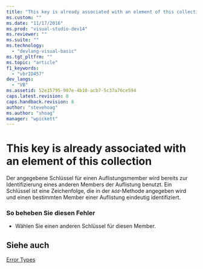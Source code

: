 ```yaml
---
title: "This key is already associated with an element of this collection | Microsoft Docs"
ms.custom: ""
ms.date: "11/17/2016"
ms.prod: "visual-studio-dev14"
ms.reviewer: ""
ms.suite: ""
ms.technology: 
  - "devlang-visual-basic"
ms.tgt_pltfrm: ""
ms.topic: "article"
f1_keywords: 
  - "vbrID457"
dev_langs: 
  - "VB"
ms.assetid: 52e15795-907e-4b10-acb7-5c37a76ce594
caps.latest.revision: 8
caps.handback.revision: 8
author: "stevehoag"
ms.author: "shoag"
manager: "wpickett"
---
```

# This key is already associated with an element of this collection
Der angegebene Schlüssel für einen Auflistungsmember wird bereits zur Identifizierung eines anderen Members der Auflistung benutzt.  Ein Schlüssel ist eine Zeichenfolge, die in der `Add`\-Methode angegeben wird und einen bestimmten Member einer Auflistung eindeutig identifiziert.  
  
### So beheben Sie diesen Fehler  
  
-   Wählen Sie einen anderen Schlüssel für diesen Member.  
  
## Siehe auch  
 [Error Types](../../../visual-basic/programming-guide/language-features/error-types.md)